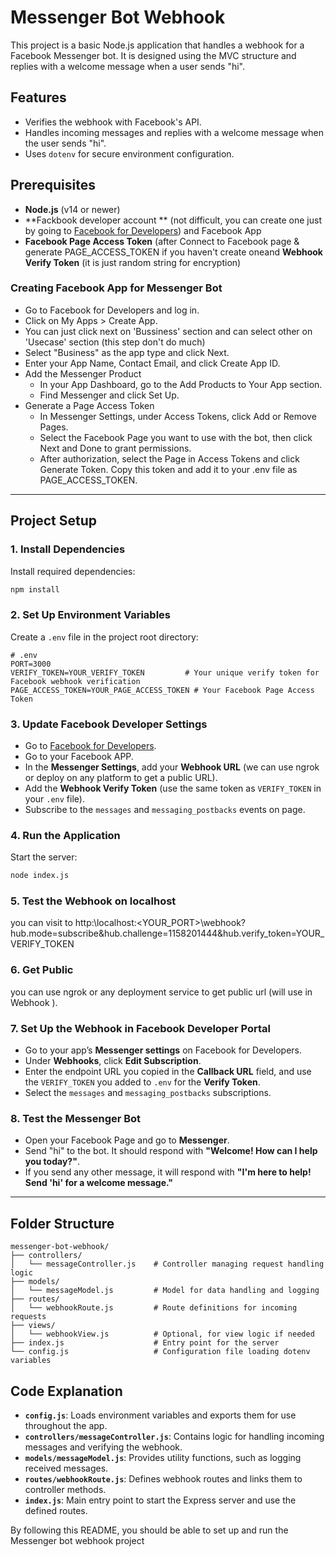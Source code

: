 # Messenger Bot Webhook

This project is a basic Node.js application that handles a webhook for a Facebook Messenger bot. It is designed using the MVC structure and replies with a welcome message when a user sends "hi". 

## Features

- Verifies the webhook with Facebook's API.
- Handles incoming messages and replies with a welcome message when the user sends "hi".
- Uses `dotenv` for secure environment configuration.

## Prerequisites

- **Node.js** (v14 or newer)
- **Fackbook developer account ** (not difficult, you can create one just by going to [Facebook for Developers](https://developers.facebook.com/)) and Facebook App
- **Facebook Page Access Token** (after Connect to Facebook page & generate PAGE_ACCESS_TOKEN if you haven't create oneand **Webhook Verify Token** (it is just random string for encryption)

### Creating Facebook App for Messenger Bot

- Go to Facebook for Developers and log in.
- Click on My Apps > Create App.
- You can just click next on 'Bussiness' section and can select other on 'Usecase' section (this step don't do much)
- Select "Business" as the app type and click Next.
- Enter your App Name, Contact Email, and click Create App ID.
- Add the Messenger Product
    - In your App Dashboard, go to the Add Products to Your App section.
    - Find Messenger and click Set Up.
- Generate a Page Access Token
    - In Messenger Settings, under Access Tokens, click Add or Remove Pages.
    - Select the Facebook Page you want to use with the bot, then click Next and Done to grant permissions.
    - After authorization, select the Page in Access Tokens and click Generate Token. Copy this token and add it to your .env file as PAGE_ACCESS_TOKEN.
---

## Project Setup

### 1. Install Dependencies

Install required dependencies:

```bash
npm install
```

### 2. Set Up Environment Variables

Create a `.env` file in the project root directory:

```plaintext
# .env
PORT=3000
VERIFY_TOKEN=YOUR_VERIFY_TOKEN         # Your unique verify token for Facebook webhook verification
PAGE_ACCESS_TOKEN=YOUR_PAGE_ACCESS_TOKEN # Your Facebook Page Access Token
```

### 3. Update Facebook Developer Settings

- Go to [Facebook for Developers](https://developers.facebook.com/).
- Go to your Facebook APP.
- In the **Messenger Settings**, add your **Webhook URL** (we can use ngrok or deploy on any platform to get a public URL).
- Add the **Webhook Verify Token** (use the same token as `VERIFY_TOKEN` in your `.env` file).
- Subscribe to the `messages` and `messaging_postbacks` events on page.

### 4. Run the Application

Start the server:

```bash
node index.js
```

### 5. Test the Webhook on localhost

you can visit to http:\\localhost:<YOUR_PORT>\webhook?hub.mode=subscribe&hub.challenge=1158201444&hub.verify_token=YOUR_VERIFY_TOKEN

### 6. Get Public

you can use ngrok or any deployment service to get public url (will use in Webhook ).

### 7. Set Up the Webhook in Facebook Developer Portal

- Go to your app’s **Messenger settings** on Facebook for Developers.
- Under **Webhooks**, click **Edit Subscription**.
- Enter the endpoint URL you copied in the **Callback URL** field, and use the `VERIFY_TOKEN` you added to `.env` for the **Verify Token**.
- Select the `messages` and `messaging_postbacks` subscriptions.

### 8. Test the Messenger Bot

- Open your Facebook Page and go to **Messenger**.
- Send "hi" to the bot. It should respond with **"Welcome! How can I help you today?"**.
- If you send any other message, it will respond with **"I'm here to help! Send 'hi' for a welcome message."**

---

## Folder Structure

```plaintext
messenger-bot-webhook/
├── controllers/
│   └── messageController.js    # Controller managing request handling logic
├── models/
│   └── messageModel.js         # Model for data handling and logging
├── routes/
│   └── webhookRoute.js         # Route definitions for incoming requests
├── views/
│   └── webhookView.js          # Optional, for view logic if needed
├── index.js                    # Entry point for the server
└── config.js                   # Configuration file loading dotenv variables
```

## Code Explanation

- **`config.js`**: Loads environment variables and exports them for use throughout the app.
- **`controllers/messageController.js`**: Contains logic for handling incoming messages and verifying the webhook.
- **`models/messageModel.js`**: Provides utility functions, such as logging received messages.
- **`routes/webhookRoute.js`**: Defines webhook routes and links them to controller methods.
- **`index.js`**: Main entry point to start the Express server and use the defined routes.


By following this README, you should be able to set up and run the Messenger bot webhook project